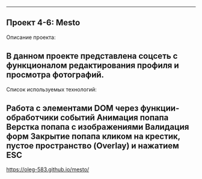 ----
 Проект 4-6: Mesto
----
 Описание проекта:

В данном проекте представлена соцсеть с функционалом редактирования профиля и просмотра фотографий.
----
Список используемых технологий:

Работа с элементами DOM через функции-обработчики событий
Анимация попапа
Верстка попапа с изображениями
Валидация форм
Закрытие попапа кликом на крестик, пустое пространство (Overlay) и нажатием ESC
----
https://oleg-583.github.io/mesto/